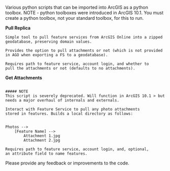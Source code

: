 Various python scripts that can be imported into ArcGIS
as a python toolbox. NOTE - python toolboxes were introduced
in ArcGIS 10.1. You must create a python toolbox, not
your standard toolbox, for this to run.

**Pull Replica**
~~~~~~
Simple tool to pull feature services from ArcGIS Online into a zipped
geodatabase, preserving domain values.

Provides the option to pull attachments or not (which is not provided in AGO when exporting a FS to a geodatabase).

Requires path to feature service, account login, and whether to
pull the attachments or not (defaults to no attachments).

~~~~~~

**Get Attachments**
~~~~~~

##### NOTE
This script is severely deprecated. Will function in ArcGIS 10.1 > but
needs a major overhaul of internals and externals.

Interact with Feature Service to pull any photo attachments
stored in features. Builds a local directory as follows:


Photos -->
    [Feature Name] -->
        Attachment 1.jpg
        Attachment 2.jpg

Requires path to feature service, account login, and, optional,
an attribute field to name features.

~~~~~~
Please provide any feedback or improvements to the code.

